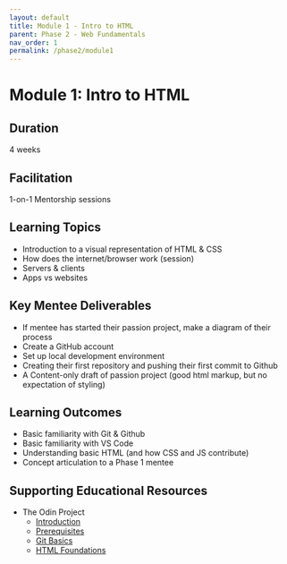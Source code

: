 ```yaml
---
layout: default
title: Module 1 - Intro to HTML
parent: Phase 2 - Web Fundamentals
nav_order: 1
permalink: /phase2/module1
---
```


# Module 1: Intro to HTML

## Duration

4 weeks

## Facilitation

1-on-1 Mentorship sessions

## Learning Topics

- Introduction to a visual representation of HTML & CSS
- How does the internet/browser work (session)
- Servers & clients
- Apps vs websites

## Key Mentee Deliverables

- If mentee has started their passion project, make a diagram of their process
- Create a GitHub account
- Set up local development environment
- Creating their first repository and pushing their first commit to Github
- A Content-only draft of passion project (good html markup, but no expectation of styling)

## Learning Outcomes

- Basic familiarity with Git & Github
- Basic familiarity with VS Code
- Understanding basic HTML (and how CSS and JS contribute)
- Concept articulation to a Phase 1 mentee

## Supporting Educational Resources

- The Odin Project
  - <a href="https://www.theodinproject.com/paths/foundations/courses/foundations#introduction" target="_blank">Introduction</a>
  - <a href="https://www.theodinproject.com/paths/foundations/courses/foundations#prerequisites" target="_blank">Prerequisites</a>
  - <a href="https://www.theodinproject.com/paths/foundations/courses/foundations#git-basics" target="_blank">Git Basics</a>
  - <a href="https://www.theodinproject.com/paths/foundations/courses/foundations#html-foundations" target="_blank">HTML Foundations</a>
